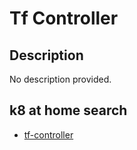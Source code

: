# Tf Controller

## Description

No description provided.

## k8 at home search

- [tf-controller](https://nanne.dev/k8s-at-home-search/#/tf-controller)
